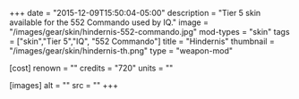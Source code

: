 +++
date = "2015-12-09T15:50:04-05:00"
description = "Tier 5 skin available for the 552 Commando used by IQ."
image = "/images/gear/skin/hindernis-552-commando.jpg"
mod-types = "skin"
tags = ["skin","Tier 5","IQ", "552 Commando"]
title = "Hindernis"
thumbnail = "/images/gear/skin/hindernis-th.png"
type = "weapon-mod"

[cost]
  renown = ""
  credits = "720"
  units = ""

[images]
  alt = ""
  src = ""
+++
